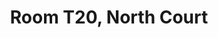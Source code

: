 ---
basin: 'No'
cudn: true
floor: Second
grade: 3
images: []
living_room: 'No'
location: North Court
name: T20
network: Wireless Only
title: Room T20, North Court
---